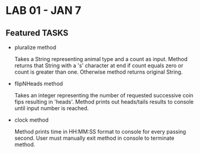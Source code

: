 # LAB 01 - JAN 7

## Featured TASKS
- pluralize method

  Takes a String representing animal type and a count as input.  Method returns that String with a 's' character at end if count equals zero or count is greater than one.  Otherwise method returns original String.

- flipNHeads method

  Takes an integer representing the number of requested successive coin fips resulting in 'heads'.  Method prints out heads/tails results to console until input number is reached.

- clock method

  Method prints time in HH:MM:SS format to console for every passing second.  User must manually exit method in console to terminate method.